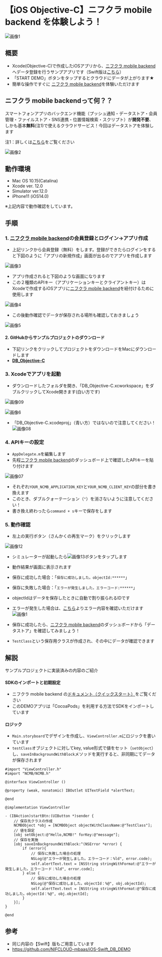 # 【iOS Objective-C】ニフクラ mobile backend を体験しよう！
![画像1](/readme-img/001.png)

## 概要
* Xcode(Objective-C)で作成したiOSアプリから、[ニフクラ mobile backend](https://mbaas.nifcloud.com/)へデータ登録を行うサンプアプリです（Swift版は[こちら](https://github.com/natsumo/iOS-Swift_DB_DEMO)）
 * 「START DEMO」ボタンをタップするとクラウドにデータが上がります★
* 簡単な操作ですぐに [ニフクラ mobile backend](https://mbaas.nifcloud.com/)を体験いただけます

## ニフクラ mobile backendって何？？
スマートフォンアプリのバックエンド機能（プッシュ通知・データストア・会員管理・ファイルストア・SNS連携・位置情報検索・スクリプト）が**開発不要**、しかも基本**無料**(注1)で使えるクラウドサービス！今回はデータストアを体験します

注1：詳しくは[こちら](https://mbaas.nifcloud.com/price.htm)をご覧ください

![画像2](/readme-img/002.png)

## 動作環境
* Mac OS 10.15(Catalina)
* Xcode ver. 12.0
* Simulator ver.12.0
* iPhone11 (iOS14.0)

※上記内容で動作確認をしています。


## 手順
### 1. [ニフクラ mobile backend](https://mbaas.nifcloud.com/)の会員登録とログイン→アプリ作成

* 上記リンクから会員登録（無料）をします。登録ができたらログインをすると下図のように「アプリの新規作成」画面が出るのでアプリを作成します

![画像3](/readme-img/003.png)

* アプリ作成されると下図のような画面になります
* この２種類のAPIキー（アプリケーションキーとクライアントキー）はXcodeで作成するiOSアプリに[ニフクラ mobile backend](https://mbaas.nifcloud.com/)を紐付けるために使用します

![画像4](/readme-img/004.png)

* この後動作確認でデータが保存される場所も確認しておきましょう

![画像5](/readme-img/005.png)

#### 2. GitHubからサンプルプロジェクトのダウンロード
* 下記リンクをクリックしてプロジェクトをダウンロードをMacにダウンロードします
 * __[DB_Objective-C](https://github.com/NIFCLOUD-mbaas/iOS-Objective-C_DB_DEMO/archive/master.zip)__

### 3. Xcodeでアプリを起動
* ダウンロードしたフォルダを開き、「DB_Objective-C.xcworkspace」をダブルクリックしてXcode開きます(白い方です)

![画像09](/readme-img/009.png)

![画像6](/readme-img/006.png)

* 「DB_Objective-C.xcodeproj」（青い方）ではないので注意してください！
![画像08](/readme-img/008.png)

### 4. APIキーの設定

* `AppDelegate.m`を編集します
* 先程[ニフクラ mobile backend](https://mbaas.nifcloud.com/)のダッシュボード上で確認したAPIキーを貼り付けます

![画像07](/readme-img/007.png)

* それぞれ`YOUR_NCMB_APPLICATION_KEY`と`YOUR_NCMB_CLIENT_KEY`の部分を書き換えます
 * このとき、ダブルクォーテーション（`"`）を消さないように注意してください！
* 書き換え終わったら`command + s`キーで保存をします

### 5. 動作確認
* 左上の実行ボタン（さんかくの再生マーク）をクリックします

![画像12](/readme-img/012.png)

* シミュレーターが起動したら![画像13](/readme-img/013.png)ボタンをタップします
* 動作結果が画面に表示されます
 * 保存に成功した場合：「`保存に成功しました。objectId:******`」
 * 保存に失敗した場合：「`エラーが発生しました。エラーコード:******`」
* objectIdはデータを保存したときに自動で割り振られるIDです
* エラーが発生した場合は、[こちら](https://mbaas.nifcloud.com/doc/current/rest/common/error.html)よりエラー内容を確認いただけます
![画像1](/readme-img/001.png)

* 保存に成功したら、[ニフクラ mobile backend](https://mbaas.nifcloud.com/)のダッシュボードから「データストア」を確認してみましょう！
* `TestClass`という保存用クラスが作成され、その中にデータが確認できます

## 解説
サンプルプロジェクトに実装済みの内容のご紹介

#### SDKのインポートと初期設定
* ニフクラ mobile backend の[ドキュメント（クイックスタート）](https://mbaas.nifcloud.com/doc/current/introduction/quickstart_ios.html)をご覧ください
 * このDEMOアプリは「CocoaPods」を利用する方法でSDKをインポートしています

#### ロジック
 * `Main.storyboard`でデザインを作成し、`ViewController.m`にロジックを書いています
 * `testClass`オブジェクトに対してkey, value形式で値をセット（`setObject`）し、`saveInBackgroundWithBlock`メソッドを実行すると、非同期にてデータが保存されます

```objc
#import "ViewController.h"
#import "NCMB/NCMB.h"

@interface ViewController ()

@property (weak, nonatomic) IBOutlet UITextField *alertText;

@end

@implementation ViewController

- (IBAction)startBtn:(UIButton *)sender {
    // 保存先クラスの作成
    NCMBObject *obj = [NCMBObject objectWithClassName:@"TestClass"];
    // 値を設定
    [obj setObject:@"Hello,NCMB!" forKey:@"message"];
    // 保存を実施
    [obj saveInBackgroundWithBlock:^(NSError *error) {
        if (error){
            // 保存に失敗した場合の処理
            NSLog(@"エラーが発生しました。エラーコード：%ld", error.code);
            self.alertText.text = [NSString stringWithFormat:@"エラーが発生しました。エラーコード：%ld", error.code];
        } else {
            // 保存に成功した場合の処理
            NSLog(@"保存に成功しました。objectId：%@", obj.objectId);
            self.alertText.text = [NSString stringWithFormat:@"保存に成功しました。objectId：%@", obj.objectId];
        }
    }];
}

@end
```

## 参考
* 同じ内容の【Swift】版もご用意しています
 * https://github.com/NIFCLOUD-mbaas/iOS-Swift_DB_DEMO
